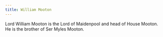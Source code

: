 ```yaml
---
title: William Mooton
---
```


Lord William Mooton is the Lord of Maidenpool and head of House Mooton. He is the brother of Ser Myles Mooton.


